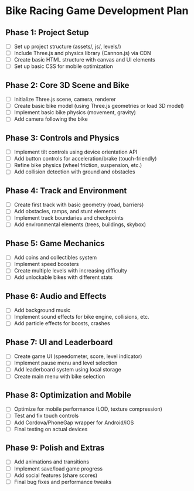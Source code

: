 # Bike Racing Game Development Plan

## Phase 1: Project Setup
- [ ] Set up project structure (assets/, js/, levels/)
- [ ] Include Three.js and physics library (Cannon.js) via CDN
- [ ] Create basic HTML structure with canvas and UI elements
- [ ] Set up basic CSS for mobile optimization

## Phase 2: Core 3D Scene and Bike
- [ ] Initialize Three.js scene, camera, renderer
- [ ] Create basic bike model (using Three.js geometries or load 3D model)
- [ ] Implement basic bike physics (movement, gravity)
- [ ] Add camera following the bike

## Phase 3: Controls and Physics
- [ ] Implement tilt controls using device orientation API
- [ ] Add button controls for acceleration/brake (touch-friendly)
- [ ] Refine bike physics (wheel friction, suspension, etc.)
- [ ] Add collision detection with ground and obstacles

## Phase 4: Track and Environment
- [ ] Create first track with basic geometry (road, barriers)
- [ ] Add obstacles, ramps, and stunt elements
- [ ] Implement track boundaries and checkpoints
- [ ] Add environmental elements (trees, buildings, skybox)

## Phase 5: Game Mechanics
- [ ] Add coins and collectibles system
- [ ] Implement speed boosters
- [ ] Create multiple levels with increasing difficulty
- [ ] Add unlockable bikes with different stats

## Phase 6: Audio and Effects
- [ ] Add background music
- [ ] Implement sound effects for bike engine, collisions, etc.
- [ ] Add particle effects for boosts, crashes

## Phase 7: UI and Leaderboard
- [ ] Create game UI (speedometer, score, level indicator)
- [ ] Implement pause menu and level selection
- [ ] Add leaderboard system using local storage
- [ ] Create main menu with bike selection

## Phase 8: Optimization and Mobile
- [ ] Optimize for mobile performance (LOD, texture compression)
- [ ] Test and fix touch controls
- [ ] Add Cordova/PhoneGap wrapper for Android/iOS
- [ ] Final testing on actual devices

## Phase 9: Polish and Extras
- [ ] Add animations and transitions
- [ ] Implement save/load game progress
- [ ] Add social features (share scores)
- [ ] Final bug fixes and performance tweaks
